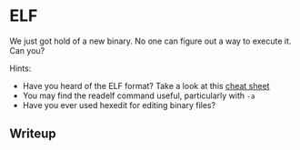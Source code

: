 ELF
===========

We just got hold of a new binary. No one can figure out a way to execute
it. Can you?

Hints:
 - Have you heard of the ELF format? Take a look at this
   [cheat sheet](http://i.imgur.com/m6kL4Lv.png)
 - You may find the readelf command useful, particularly with `-a`
 - Have you ever used hexedit for editing binary files?

Writeup
-----------


